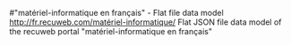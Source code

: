 #"matériel-informatique en français" - Flat file data model
http://fr.recuweb.com/matériel-informatique/
Flat JSON file data model of the recuweb portal "matériel-informatique en français"
